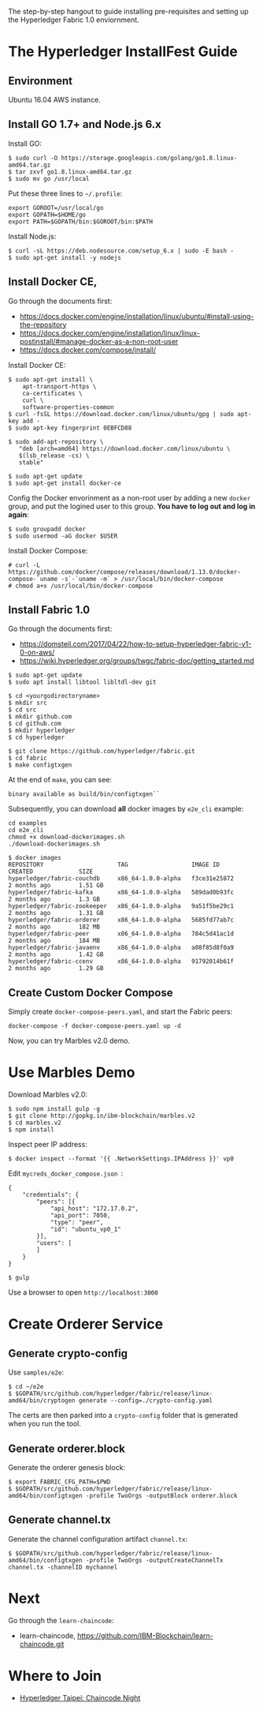 The step-by-step hangout to guide installing pre-requisites and setting up the Hyperledger Fabric 1.0 enviornment.

# The Hyperledger InstallFest Guide

## Environment

Ubuntu 16.04 AWS instance.

## Install GO 1.7+ and Node.js 6.x

Install GO:

```
$ sudo curl -O https://storage.googleapis.com/golang/go1.8.linux-amd64.tar.gz
$ tar zxvf go1.8.linux-amd64.tar.gz
$ sudo mv go /usr/local
```

Put these three lines to ```~/.profile```:

```
export GOROOT=/usr/local/go 
export GOPATH=$HOME/go
export PATH=$GOPATH/bin:$GOROOT/bin:$PATH
```

Install Node.js:

```
$ curl -sL https://deb.nodesource.com/setup_6.x | sudo -E bash -
$ sudo apt-get install -y nodejs
```

## Install Docker CE, 

Go through the documents first:

* https://docs.docker.com/engine/installation/linux/ubuntu/#install-using-the-repository
* https://docs.docker.com/engine/installation/linux/linux-postinstall/#manage-docker-as-a-non-root-user
* https://docs.docker.com/compose/install/

Install Docker CE:

```
$ sudo apt-get install \
    apt-transport-https \
    ca-certificates \
    curl \
    software-properties-common
$ curl -fsSL https://download.docker.com/linux/ubuntu/gpg | sudo apt-key add -
$ sudo apt-key fingerprint 0EBFCD88    
```

```
$ sudo add-apt-repository \
   "deb [arch=amd64] https://download.docker.com/linux/ubuntu \
   $(lsb_release -cs) \
   stable"
```

```
$ sudo apt-get update
$ sudo apt-get install docker-ce
```

Config the Docker envorinment as a non-root user by adding a new ```docker``` group, and put the logined user to this group. **You have to log out and log in again**:

```
$ sudo groupadd docker
$ sudo usermod -aG docker $USER
```

Install Docker Compose:

```
# curl -L https://github.com/docker/compose/releases/download/1.13.0/docker-compose-`uname -s`-`uname -m` > /usr/local/bin/docker-compose
# chmod a+x /usr/local/bin/docker-compose 
```

## Install Fabric 1.0

Go through the documents first:

* https://domsteil.com/2017/04/22/how-to-setup-hyperledger-fabric-v1-0-on-aws/
* https://wiki.hyperledger.org/groups/twgc/fabric-doc/getting_started.md

```
$ sudo apt-get update
$ sudo apt install libtool libltdl-dev git
```

```
$ cd <yourgodirectoryname>
$ mkdir src
$ cd src
$ mkdir github.com
$ cd github.com
$ mkdir hyperledger
$ cd hyperledger
```

```
$ git clone https://github.com/hyperledger/fabric.git
$ cd fabric
$ make configtxgen
```

At the end of ```make```, you can see:

```
binary available as build/bin/configtxgen``
```

Subsequently, you can download **all** docker images by ```e2e_cli``` example:

```
cd examples
cd e2e_cli
chmod +x download-dockerimages.sh
./download-dockerimages.sh
```

```
$ docker images
REPOSITORY                     TAG                  IMAGE ID            CREATED             SIZE
hyperledger/fabric-couchdb     x86_64-1.0.0-alpha   f3ce31e25872        2 months ago        1.51 GB
hyperledger/fabric-kafka       x86_64-1.0.0-alpha   589dad0b93fc        2 months ago        1.3 GB
hyperledger/fabric-zookeeper   x86_64-1.0.0-alpha   9a51f5be29c1        2 months ago        1.31 GB
hyperledger/fabric-orderer     x86_64-1.0.0-alpha   5685fd77ab7c        2 months ago        182 MB
hyperledger/fabric-peer        x86_64-1.0.0-alpha   784c5d41ac1d        2 months ago        184 MB
hyperledger/fabric-javaenv     x86_64-1.0.0-alpha   a08f85d8f0a9        2 months ago        1.42 GB
hyperledger/fabric-ccenv       x86_64-1.0.0-alpha   91792014b61f        2 months ago        1.29 GB
```

## Create Custom Docker Compose

Simply create ```docker-compose-peers.yaml```, and start the Fabric peers:

```
docker-compose -f docker-compose-peers.yaml up -d
```

Now, you can try Marbles v2.0 demo.

# Use Marbles Demo

Download Marbles v2.0:

```
$ sudo npm install gulp -g
$ git clone http://gopkg.in/ibm-blockchain/marbles.v2
$ cd marbles.v2
$ npm install
```

Inspect peer IP address:

```
$ docker inspect --format '{{ .NetworkSettings.IPAddress }}' vp0
```

Edit ```mycreds_docker_compose.json ```:

```
{
	"credentials": {
		"peers": [{
			"api_host": "172.17.0.2",
			"api_port": 7050,
			"type": "peer",
			"id": "ubuntu_vp0_1"
		}],
		"users": [
		]
	}
}
```

```
$ gulp
```

Use a browser to open ```http://localhost:3000```

# Create Orderer Service

## Generate crypto-config

Use ```samples/e2e```:

```
$ cd ~/e2e
$ $GOPATH/src/github.com/hyperledger/fabric/release/linux-amd64/bin/cryptogen generate --config=./crypto-config.yaml
```

The certs are then parked into a ```crypto-config``` folder that is generated when you run the tool.

## Generate orderer.block

Generate the orderer genesis block:

```
$ export FABRIC_CFG_PATH=$PWD
$ $GOPATH/src/github.com/hyperledger/fabric/release/linux-amd64/bin/configtxgen -profile TwoOrgs -outputBlock orderer.block
```

## Generate channel.tx

Generate the channel configuration artifact ```channel.tx```:

```
$ $GOPATH/src/github.com/hyperledger/fabric/release/linux-amd64/bin/configtxgen -profile TwoOrgs -outputCreateChannelTx channel.tx -channelID mychannel
```

# Next

Go through the ```learn-chaincode```:

* learn-chaincode, https://github.com/IBM-Blockchain/learn-chaincode.git

# Where to Join

* [Hyperledger Taipei: Chaincode Night](https://www.meetup.com/Hyperledger-Taipei/events/239564790/)

